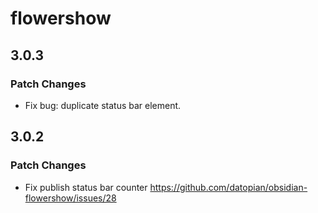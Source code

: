 # flowershow

## 3.0.3

### Patch Changes

- Fix bug: duplicate status bar element.

## 3.0.2

### Patch Changes

- Fix publish status bar counter https://github.com/datopian/obsidian-flowershow/issues/28
